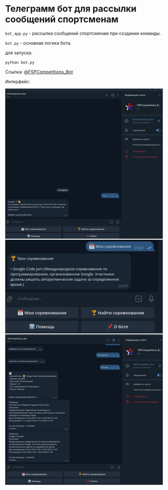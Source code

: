 # Телеграмм бот для рассылки сообщений спортсменам

`bot_app.py` - рассылка сообщений спортсменам при создании команды.

`bot.py` - основная логика бота.

для запуска:
```shell
python bot.py
```
Ссылка: [@FSPCompetitions_Bot](https://t.me/FSPCompetitions_Bot)

Интерфейс:

![Интерфейс](Bot/source/photo_2025-04-23_09-32-25.jpg)
![Интерфейс1](Bot/source/image_2025-04-22_23-48-51.png)
![Интерфейс2](Bot/source/photo_2025-04-24_18-23-51.jpg)
